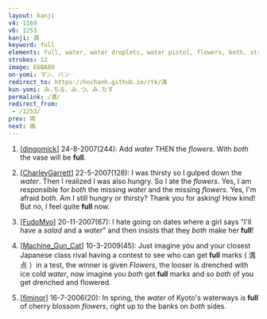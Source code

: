 ```yaml
---
layout: kanji
v4: 1169
v6: 1253
kanji: 満
keyword: full
elements: full, water, water droplets, water pistol, flowers, both, street, nail, spike, belt, shovel
strokes: 12
image: E6BA80
on-yomi: マン、バン
redirect_to: https://hochanh.github.io/rtk/満
kun-yomi: み.ちる、み.つ、み.たす
permalink: /満/
redirect_from:
 - /1253/
prev: 両
next: 画
---
```


1) [<a href="http://kanji.koohii.com/profile/dingomick">dingomick</a>] 24-8-2007(244): Add <em>water</em> THEN the <em>flowers</em>. With <em>both</em> the vase will be <strong>full</strong>.

2) [<a href="http://kanji.koohii.com/profile/CharleyGarrett">CharleyGarrett</a>] 22-5-2007(128): I was thirsty so I gulped down the <em>water</em>. Then I realized I was also hungry. So I ate the <em>flowers</em>. Yes, I am responsible for <em>both</em> the missing <em>water</em> and the missing <em>flowers</em>. Yes, I&#039;m afraid <em>both</em>. Am I still hungry or thirsty? Thank you for asking! How kind! But no, I feel quite <strong>full</strong> now.

3) [<a href="http://kanji.koohii.com/profile/FudoMyo">FudoMyo</a>] 20-11-2007(67): I hate going on dates where a girl says &quot;I&#039;ll have a <em>salad</em> and a <em>water</em>&quot; and then insists that they <em>both</em> make her<strong> full</strong>!

4) [<a href="http://kanji.koohii.com/profile/Machine_Gun_Cat">Machine_Gun_Cat</a>] 10-3-2009(45): Just imagine you and your closest Japanese class rival having a contest to see who can get<strong> full</strong> marks ( 満点 ）in a test, the winner is given <em>Flowers</em>, the looser is drenched with ice cold <em>water</em>, now imagine you <em>both</em> get<strong> full</strong> marks and so <em>both</em> of you get drenched and flowered.

5) [<a href="http://kanji.koohii.com/profile/fiminor">fiminor</a>] 16-7-2006(20): In spring, the <em>water</em> of Kyoto&#039;s waterways is<strong> full</strong> of cherry blossom <em>flowers</em>, right up to the banks on <em>both</em> sides.

